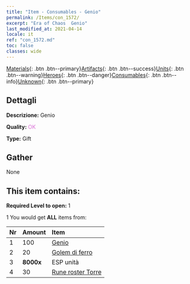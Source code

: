 ```yaml
---
title: "Item - Consumables - Genio"
permalink: /Items/con_1572/
excerpt: "Era of Chaos  Genio"
last_modified_at: 2021-04-14
locale: it
ref: "con_1572.md"
toc: false
classes: wide
---
```

 [Materials](/it/Items/){: .btn .btn--primary}[Artifacts](/it/Items/Artifacts/){: .btn .btn--success}[Units](/it/Items/Units/){: .btn .btn--warning}[Heroes](/it/Items/Heroes/){: .btn .btn--danger}[Consumables](/it/Items/Consumables/){: .btn .btn--info}[Unknown](/it/Items/Unknown/){: .btn .btn--primary}

## Dettagli
 **Descrizione:** Genio

 **Quality:** <span style="color: #DA70D6">OK</span>

 **Type:** Gift

## Gather

  None

## This item contains:

 **Required Level to open:** 1

 1 You would get **ALL** items  from:

  | Nr | Amount |     Item    |
  |:---|:-------|:------------|
  | 1 | 100 | [Genio](/it/Items/unt_239/) | 
  | 2 | 20 | [Golem di ferro](/it/Items/unt_237/) | 
  | 3 |  **8000x** | ESP unità |  | 
  | 4 | 30 | [Rune roster Torre](/it/Items/con_785/) | 
